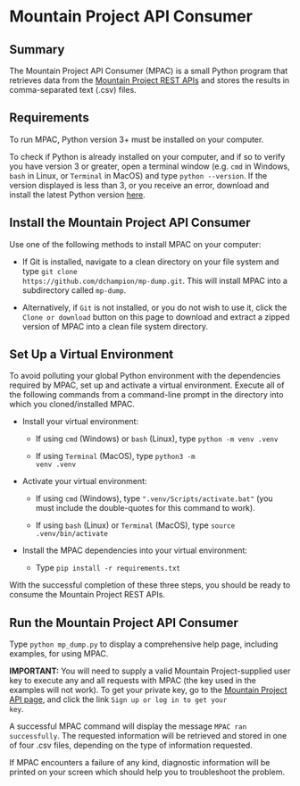 # Mountain Project API Consumer
## Summary
The Mountain Project API Consumer (MPAC) is a small Python program that retrieves data from the <a href=https://www.mountainproject.com/data target="_blank">Mountain Project REST APIs</a> and stores the results in comma-separated text (.csv) files.

## Requirements
To run MPAC, Python version 3+ must be installed on your computer.

To check if Python is already installed on your computer, and if so to verify you have version 3 or greater, open a terminal window (e.g. <code>cmd</code> in Windows, <code>bash</code> in Linux, or <code>Terminal</code> in MacOS) and type <code>python --version</code>. If the version displayed is less than 3, or you receive an error, download and install the latest Python version <a href=https://www.python.org/downloads target="_blank">here</a></i>.

## Install the Mountain Project API Consumer
Use one of the following methods to install MPAC on your computer:
* If Git is installed, navigate to a clean directory on your file system and type <code>git clone https<nolink>://github.com/dchampion/mp-dump.git</code>. This will install MPAC into a subdirectory called <code>mp-dump</code>.

* Alternatively, if <code>Git</code> is not installed, or you do not wish to use it, click the <code>Clone or download</code> button on this page to download and extract a zipped version of MPAC into a clean file system directory.

## Set Up a Virtual Environment
To avoid polluting your global Python environment with the dependencies required by MPAC, set up and activate a virtual environment. Execute all of the following commands from a command-line prompt in the directory into which you cloned/installed MPAC.

* Install your virtual environment:

    * If using <code>cmd</code> (Windows) or <code>bash</code> (Linux), type <code>python -m venv .venv</code>

    * If using <code>Terminal</code> (MacOS), type <code>python3 -m venv .venv</code>

* Activate your virtual environment:

    * If using <code>cmd</code> (Windows), type <code>".venv/Scripts/activate.bat"</code> (you must include the double-quotes for this command to work).

    * If using <code>bash</code> (Linux) or <code>Terminal</code> (MacOS), type <code>source .venv/bin/activate</code>

* Install the MPAC dependencies into your virtual environment:

    * Type <code>pip install -r requirements.txt</code>

With the successful completion of these three steps, you should be ready to consume the Mountain Project REST APIs.

## Run the Mountain Project API Consumer
Type <code>python mp_dump.py</code> to display a comprehensive help page, including examples, for using MPAC.

<b>IMPORTANT:</b> You will need to supply a valid Mountain Project-supplied user key to execute any and all requests with MPAC (the key used in the examples will not work). To get your private key, go to the <a href=https://www.mountainproject.com/data>Mountain Project API page</a>, and click the link <code>Sign up or log in to get your key</code>.

A successful MPAC command will display the message <code>MPAC ran successfully</code>. The requested information will be retrieved and stored in one of four .csv files, depending on the type of information requested.

If MPAC encounters a failure of any kind, diagnostic information will be printed on your screen which should help you to troubleshoot the problem.
